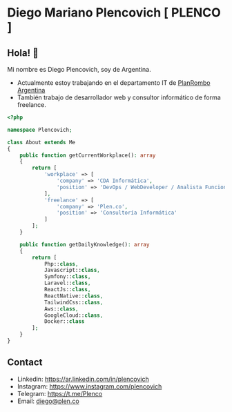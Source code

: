 # Diego Mariano Plencovich [ PLENCO ]
## Hola! 👋

Mi nombre es Diego Plencovich, soy de Argentina.

* Actualmente estoy trabajando en el departamento IT de [PlanRombo Argentina](https://www.planrombo.com.ar)
* También trabajo de desarrollador web y consultor informático de forma freelance.


```php
<?php

namespace Plencovich;

class About extends Me
{
    public function getCurrentWorkplace(): array
    {
        return [
            'workplace' => [
                'company' => 'CDA Informática',
                'position' => 'DevOps / WebDeveloper / Analista Funcional en PlanRombo-Renault Argentina'
            ],
            'freelance' => [
                'company' => 'Plen.co',
                'position' => 'Consultoría Informática'
            ]
        ];
    }

    public function getDailyKnowledge(): array
    {
        return [
            Php::class,
            Javascript::class,
            Symfony::class,
            Laravel::class,
            ReactJs::class,
            ReactNative::class,
            TailwindCss::class,
            Aws::class,
            GoogleCloud::class,
            Docker::class
        ];
    }
}
```

## Contact

- Linkedin: https://ar.linkedin.com/in/plencovich
- Instagram: https://www.instagram.com/plencovich
- Telegram: https://t.me/Plenco
- Email: diego@plen.co
